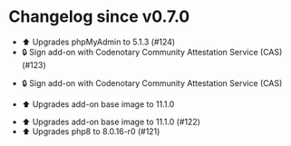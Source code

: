 # Changelog since v0.7.0
- ⬆️ Upgrades phpMyAdmin to 5.1.3 (#124) 
- 🔒 Sign add-on with Codenotary Community Attestation Service (CAS) (#123)

* 🔒 Sign add-on with Codenotary Community Attestation Service (CAS)

* ⬆️ Upgrades add-on base image to 11.1.0 
- ⬆️ Upgrades add-on base image to 11.1.0 (#122) 
- ⬆️ Upgrades php8 to 8.0.16-r0 (#121) 
